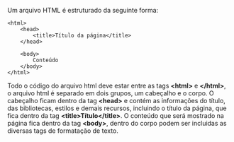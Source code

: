 Um arquivo HTML é estruturado da seguinte forma:

	<html>
		<head>
			<title>Título da página</title>
		</head>
		
		<body>
			Conteúdo
		</body>
	</html>

Todo o código do arquivo html deve estar entre as tags <b><html\></b> e <b></html\></b>,
o arquivo html é separado em dois grupos, um cabeçalho e o corpo.
O cabeçalho ficam dentro da tag <b><head\></b> e contém as informações do título, das bibliotecas, 
estilos e demais recursos, incluindo
o título da página, que fica dentro da tag <b><title\>Título</title\></b>.
O conteúdo que será mostrado na página fica dentro da tag <b><body\></b>, dentro do corpo
podem ser incluidas as diversas tags de formatação de texto.
